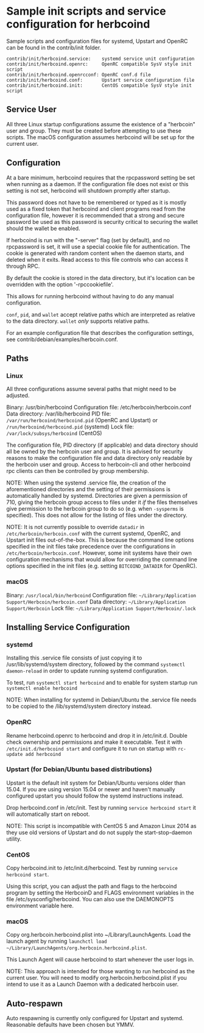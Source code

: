 Sample init scripts and service configuration for herbcoind
==========================================================

Sample scripts and configuration files for systemd, Upstart and OpenRC
can be found in the contrib/init folder.

    contrib/init/herbcoind.service:    systemd service unit configuration
    contrib/init/herbcoind.openrc:     OpenRC compatible SysV style init script
    contrib/init/herbcoind.openrcconf: OpenRC conf.d file
    contrib/init/herbcoind.conf:       Upstart service configuration file
    contrib/init/herbcoind.init:       CentOS compatible SysV style init script

Service User
---------------------------------

All three Linux startup configurations assume the existence of a "herbcoin" user
and group.  They must be created before attempting to use these scripts.
The macOS configuration assumes herbcoind will be set up for the current user.

Configuration
---------------------------------

At a bare minimum, herbcoind requires that the rpcpassword setting be set
when running as a daemon.  If the configuration file does not exist or this
setting is not set, herbcoind will shutdown promptly after startup.

This password does not have to be remembered or typed as it is mostly used
as a fixed token that herbcoind and client programs read from the configuration
file, however it is recommended that a strong and secure password be used
as this password is security critical to securing the wallet should the
wallet be enabled.

If herbcoind is run with the "-server" flag (set by default), and no rpcpassword is set,
it will use a special cookie file for authentication. The cookie is generated with random
content when the daemon starts, and deleted when it exits. Read access to this file
controls who can access it through RPC.

By default the cookie is stored in the data directory, but it's location can be overridden
with the option '-rpccookiefile'.

This allows for running herbcoind without having to do any manual configuration.

`conf`, `pid`, and `wallet` accept relative paths which are interpreted as
relative to the data directory. `wallet` *only* supports relative paths.

For an example configuration file that describes the configuration settings,
see contrib/debian/examples/herbcoin.conf.

Paths
---------------------------------

### Linux

All three configurations assume several paths that might need to be adjusted.

Binary:              /usr/bin/herbcoind
Configuration file:  /etc/herbcoin/herbcoin.conf
Data directory:      /var/lib/herbcoind
PID file:            `/var/run/herbcoind/herbcoind.pid` (OpenRC and Upstart) or `/run/herbcoind/herbcoind.pid` (systemd)
Lock file:           `/var/lock/subsys/herbcoind` (CentOS)

The configuration file, PID directory (if applicable) and data directory
should all be owned by the herbcoin user and group.  It is advised for security
reasons to make the configuration file and data directory only readable by the
herbcoin user and group.  Access to herbcoin-cli and other herbcoind rpc clients
can then be controlled by group membership.

NOTE: When using the systemd .service file, the creation of the aforementioned
directories and the setting of their permissions is automatically handled by
systemd. Directories are given a permission of 710, giving the herbcoin group
access to files under it _if_ the files themselves give permission to the
herbcoin group to do so (e.g. when `-sysperms` is specified). This does not allow
for the listing of files under the directory.

NOTE: It is not currently possible to override `datadir` in
`/etc/herbcoin/herbcoin.conf` with the current systemd, OpenRC, and Upstart init
files out-of-the-box. This is because the command line options specified in the
init files take precedence over the configurations in
`/etc/herbcoin/herbcoin.conf`. However, some init systems have their own
configuration mechanisms that would allow for overriding the command line
options specified in the init files (e.g. setting `BITCOIND_DATADIR` for
OpenRC).

### macOS

Binary:              `/usr/local/bin/herbcoind`
Configuration file:  `~/Library/Application Support/Herbcoin/herbcoin.conf`
Data directory:      `~/Library/Application Support/Herbcoin`
Lock file:           `~/Library/Application Support/Herbcoin/.lock`

Installing Service Configuration
-----------------------------------

### systemd

Installing this .service file consists of just copying it to
/usr/lib/systemd/system directory, followed by the command
`systemctl daemon-reload` in order to update running systemd configuration.

To test, run `systemctl start herbcoind` and to enable for system startup run
`systemctl enable herbcoind`

NOTE: When installing for systemd in Debian/Ubuntu the .service file needs to be copied to the /lib/systemd/system directory instead.

### OpenRC

Rename herbcoind.openrc to herbcoind and drop it in /etc/init.d.  Double
check ownership and permissions and make it executable.  Test it with
`/etc/init.d/herbcoind start` and configure it to run on startup with
`rc-update add herbcoind`

### Upstart (for Debian/Ubuntu based distributions)

Upstart is the default init system for Debian/Ubuntu versions older than 15.04. If you are using version 15.04 or newer and haven't manually configured upstart you should follow the systemd instructions instead.

Drop herbcoind.conf in /etc/init.  Test by running `service herbcoind start`
it will automatically start on reboot.

NOTE: This script is incompatible with CentOS 5 and Amazon Linux 2014 as they
use old versions of Upstart and do not supply the start-stop-daemon utility.

### CentOS

Copy herbcoind.init to /etc/init.d/herbcoind. Test by running `service herbcoind start`.

Using this script, you can adjust the path and flags to the herbcoind program by
setting the HerbcoinD and FLAGS environment variables in the file
/etc/sysconfig/herbcoind. You can also use the DAEMONOPTS environment variable here.

### macOS

Copy org.herbcoin.herbcoind.plist into ~/Library/LaunchAgents. Load the launch agent by
running `launchctl load ~/Library/LaunchAgents/org.herbcoin.herbcoind.plist`.

This Launch Agent will cause herbcoind to start whenever the user logs in.

NOTE: This approach is intended for those wanting to run herbcoind as the current user.
You will need to modify org.herbcoin.herbcoind.plist if you intend to use it as a
Launch Daemon with a dedicated herbcoin user.

Auto-respawn
-----------------------------------

Auto respawning is currently only configured for Upstart and systemd.
Reasonable defaults have been chosen but YMMV.
